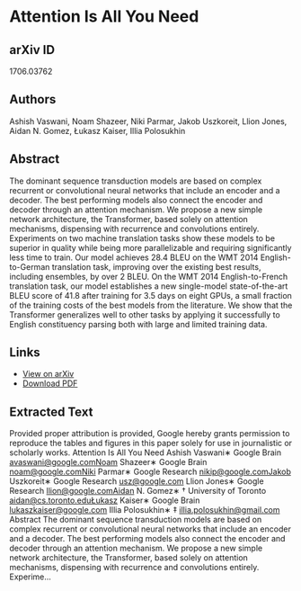 # Attention Is All You Need

## arXiv ID
1706.03762

## Authors
Ashish Vaswani, Noam Shazeer, Niki Parmar, Jakob Uszkoreit, Llion Jones, Aidan N. Gomez, Łukasz Kaiser, Illia Polosukhin

## Abstract
The dominant sequence transduction models are based on complex recurrent or convolutional neural networks that include an encoder and a decoder. The best performing models also connect the encoder and decoder through an attention mechanism. We propose a new simple network architecture, the Transformer, based solely on attention mechanisms, dispensing with recurrence and convolutions entirely. Experiments on two machine translation tasks show these models to be superior in quality while being more parallelizable and requiring significantly less time to train. Our model achieves 28.4 BLEU on the WMT 2014 English-to-German translation task, improving over the existing best results, including ensembles, by over 2 BLEU. On the WMT 2014 English-to-French translation task, our model establishes a new single-model state-of-the-art BLEU score of 41.8 after training for 3.5 days on eight GPUs, a small fraction of the training costs of the best models from the literature. We show that the Transformer generalizes well to other tasks by applying it successfully to English constituency parsing both with large and limited training data.

## Links
- [View on arXiv](https://arxiv.org/abs/1706.03762)
- [Download PDF](https://arxiv.org/pdf/1706.03762.pdf)

## Extracted Text
Provided proper attribution is provided, Google hereby grants permission to
reproduce the tables and figures in this paper solely for use in journalistic or
scholarly works.
Attention Is All You Need
Ashish Vaswani∗
Google Brain
avaswani@google.comNoam Shazeer∗
Google Brain
noam@google.comNiki Parmar∗
Google Research
nikip@google.comJakob Uszkoreit∗
Google Research
usz@google.com
Llion Jones∗
Google Research
llion@google.comAidan N. Gomez∗ †
University of Toronto
aidan@cs.toronto.eduŁukasz Kaiser∗
Google Brain
lukaszkaiser@google.com
Illia Polosukhin∗ ‡
illia.polosukhin@gmail.com
Abstract
The dominant sequence transduction models are based on complex recurrent or
convolutional neural networks that include an encoder and a decoder. The best
performing models also connect the encoder and decoder through an attention
mechanism. We propose a new simple network architecture, the Transformer,
based solely on attention mechanisms, dispensing with recurrence and convolutions
entirely. Experime...
